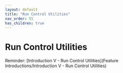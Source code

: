 ```yaml
---
layout: default
title: "Run Control Utilities"
nav_order: 55
has_children: true
---
```

# Run Control Utilities
Reminder: [Introduction V - Run Control Utilities](Feature Introductions/Introduction V - Run Control Utilities)   
